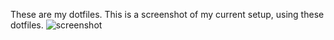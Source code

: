 These are my dotfiles.
This is a screenshot of my current setup, using these dotfiles.
![screenshot](https://user-images.githubusercontent.com/76251623/116893021-c517a180-ac30-11eb-8296-de320b4e9925.png)
